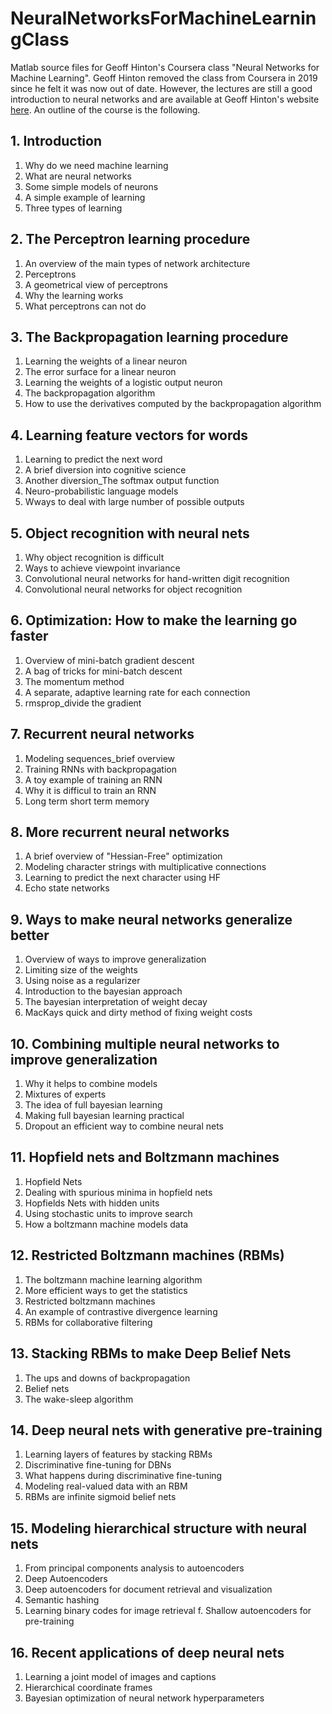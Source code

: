 # NeuralNetworksForMachineLearningClass
Matlab source files for Geoff Hinton's Coursera class "Neural Networks for Machine Learning". Geoff Hinton removed the class from
Coursera in 2019 since he felt it was now out of date. However, the lectures are still a good introduction to neural networks and 
are available at Geoff Hinton's website [here](https://www.cs.toronto.edu/~hinton/coursera_lectures.html). An outline of the course 
is the following.

## 1. Introduction
  1. Why do we need machine learning
  2. What are neural networks
  3. Some simple models of neurons
  4. A simple example of learning
  5. Three types of learning

## 2. The Perceptron learning procedure
  1. An overview of the main types of network architecture
  2. Perceptrons
  3. A geometrical view of perceptrons
  4. Why the learning works
  5. What perceptrons can not do

## 3. The Backpropagation learning procedure
  1. Learning the weights of a linear neuron
  2. The error surface for a linear neuron
  3. Learning the weights of a logistic output neuron
  4. The backpropagation algorithm
  5. How to use the derivatives computed by the backpropagation algorithm

## 4. Learning feature vectors for words
  1. Learning to predict the next word
  2. A brief diversion into cognitive science
  3. Another diversion_The softmax output function
  4. Neuro-probabilistic language models
  5. Wways to deal with large number of possible outputs

## 5. Object recognition with neural nets
  1. Why object recognition is difficult
  2. Ways to achieve viewpoint invariance
  3. Convolutional neural networks for hand-written digit recognition
  4. Convolutional neural networks for object recognition

## 6. Optimization: How to make the learning go faster
  1. Overview of mini-batch gradient descent
  2. A bag of tricks for mini-batch descent
  3. The momentum method
  4. A separate, adaptive learning rate for each connection
  5. rmsprop_divide the gradient

## 7. Recurrent neural networks
  1. Modeling sequences_brief overview
  2. Training RNNs with backpropagation
  3. A toy example of training an RNN
  4. Why it is difficul to train an RNN
  5. Long term short term memory

## 8. More recurrent neural networks
  1. A brief overview of "Hessian-Free" optimization
  2. Modeling character strings with multiplicative connections
  3. Learning to predict the next character using HF
  4. Echo state networks

## 9. Ways to make neural networks generalize better
  1. Overview of ways to improve generalization
  2. Limiting size of the weights
  3. Using noise as a regularizer
  4. Introduction to the bayesian approach
  5. The bayesian interpretation of weight decay
  6. MacKays quick and dirty method of fixing weight costs

## 10. Combining multiple neural networks to improve generalization
  1. Why it helps to combine models
  2. Mixtures of experts
  3. The idea of full bayesian learning
  4. Making full bayesian learning practical
  5. Dropout an efficient way to combine neural nets

## 11. Hopfield nets and Boltzmann machines
  1. Hopfield Nets
  2. Dealing with spurious minima in hopfield nets
  3. Hopfields Nets with hidden units
  4. Using stochastic units to improve search
  5. How a boltzmann machine models data

## 12. Restricted Boltzmann machines (RBMs)
  1. The boltzmann machine learning algorithm
  2. More efficient ways to get the statistics
  3. Restricted boltzmann machines
  4. An example of contrastive divergence learning
  5. RBMs for collaborative filtering

## 13. Stacking RBMs to make Deep Belief Nets
  1. The ups and downs of backpropagation
  2. Belief nets
  4. The wake-sleep algorithm

## 14. Deep neural nets with generative pre-training
  1. Learning layers of features by stacking RBMs
  2. Discriminative fine-tuning for DBNs
  3. What happens during discriminative fine-tuning
  4. Modeling real-valued data with an RBM
  5. RBMs are infinite sigmoid belief nets

## 15. Modeling hierarchical structure with neural nets
  1. From principal components analysis to autoencoders
  2. Deep Autoencoders
  3. Deep autoencoders for document retrieval and visualization
  4. Semantic hashing
  5. Learning binary codes for image retrieval
  f. Shallow autoencoders for pre-training

## 16. Recent applications of deep neural nets
  1. Learning a joint model of images and captions
  2. Hierarchical coordinate frames
  3. Bayesian optimization of neural network hyperparameters
